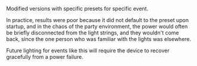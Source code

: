 Modified versions with specific presets for specific event. 

In practice, results were poor because it did not default to the preset upon startup, and in the chaos of the party environment, the power would often be briefly disconnected from the light strings, and they wouldn't come back, since the one person who was familiar with the lights was elsewhere. 

Future lighting for events like this will require the device to recover gracefully from a power failure. 
